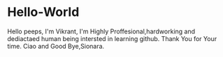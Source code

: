 # Hello-World


Hello peeps,
I'm Vikrant, I'm Highly Proffesional,hardworking and dediactaed human being intersted in learning github.
Thank You for Your time.
Ciao and Good Bye,Sionara.
